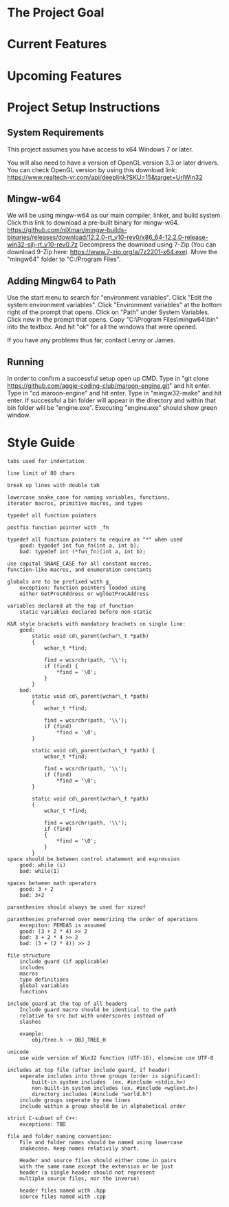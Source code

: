 # The Project Goal

# Current Features

# Upcoming Features

# Project Setup Instructions

## System Requirements
This project assumes you have access to x64 Windows 7 or later.

You will also need to have a version of OpenGL version 3.3 or later drivers.
You can check OpenGL version by using this download link:
https://www.realtech-vr.com/api/deeplink?SKU=15&target=UrlWin32 

## Mingw-w64
We will be using mingw-w64 as our main compiler, linker, and build system.
Click this link to download a pre-built binary for mingw-w64.
https://github.com/niXman/mingw-builds-binaries/releases/download/12.2.0-rt_v10-rev0/x86_64-12.2.0-release-win32-sjlj-rt_v10-rev0.7z
Decompress the download using 7-Zip (You can download 9-Zip here: https://www.7-zip.org/a/7z2201-x64.exe). 
Move the "mingw64" folder to  "C:/Program Files".

## Adding Mingw64 to Path
Use the start menu to search for "environment variables".
Click "Edit the system environment variables".
Click "Environment variables" at the bottom right of the prompt that opens.
Click on "Path" under System Variables.
Click new in the prompt that opens.
Copy "C:\Program Files\mingw64\bin" into the textbox.
And hit "ok" for all the windows that were opened.

If you have any problems thus far, contact Lenny or James.

## Running
In order to confirm a successful setup open up CMD.
Type in "git clone https://github.com/aggie-coding-club/maroon-engine.git" and hit enter.
Type in "cd maroon-engine" and hit enter.
Type in "mingw32-make" and hit enter.
If successful a bin folder will appear in the directory and within that bin folder will be "engine.exe".
Executing "engine.exe" should show green window. 


# Style Guide 
	tabs used for indentation

	line limit of 80 chars

	break up lines with double tab

	lowercase snake_case for naming variables, functions, 
	iterator macros, primitive macros, and types

	typedef all function pointers 

	postfix function pointer with _fn

	typedef all function pointers to require an "*" when used
		good: typedef int fun_fn(int a, int b);
		bad: typedef int (*fun_fn)(int a, int b); 

	use capital SNAKE_CASE for all constant macros, 
	function-like macros, and enumeration constants

	globals are to be prefixed with g_
		exception: function pointers loaded using 
		either GetProcAddress or wglGetProcAddress 

	variables declared at the top of function
		static variables declared before non-static

	K&R style brackets with mandatory brackets on single line:
		good:
			static void cd\_parent(wchar\_t *path)
			{
				wchar_t *find;

				find = wcsrchr(path, '\\');
				if (find) {
					*find = '\0';
				}
			}
		bad:
			static void cd\_parent(wchar\_t *path)
			{
				wchar_t *find;

				find = wcsrchr(path, '\\');
				if (find)
					*find = '\0';
			}

			static void cd\_parent(wchar\_t *path) {
				wchar_t *find;

				find = wcsrchr(path, '\\');
				if (find)
					*find = '\0';
			}

			static void cd\_parent(wchar\_t *path) 
			{
				wchar_t *find;

				find = wcsrchr(path, '\\');
				if (find)
				{
					*find = '\0';
				}
			}
	space should be between control statement and expression 
		good: while (i)
		bad: while(1)
	
	spaces between math operators
		good: 3 + 2
		bad: 3+2

	paranthesies should always be used for sizeof

	paranthesies preferred over memorizing the order of operations 
		excepiton: PEMDAS is assumed
		good: (3 + 2 * 4) >> 2 
		bad: 3 + 2 * 4 >> 2
		bad: (3 + (2 * 4)) >> 2

	file structure
		include guard (if applicable)
		includes
		macros
		type definitions
		global variables
		functions

	include guard at the top of all headers
		Include guard macro should be identical to the path
		relative to src but with underscores instead of
		slashes

		example:
			obj/tree.h -> OBJ_TREE_H 

	unicode	
		use wide version of Win32 function (UTF-16), elsewise use UTF-8
	
	includes at top file (after include guard, if header)
		seperate includes into three groups (order is significant):
			built-in system includes  (ex. #include <stdio.h>)
			non-built-in system includes (ex. #include <wglext.h>)
			directory includes (#include "world.h")
		include groups seperate by new lines
		include within a group should be in alphabetical order 

	strict C-subset of C++:
		exceptions: TBD
	
	file and folder naming convention:
		File and folder names should be named using lowercase
		snakecase. Keep names relativily short. 

		Header and source files should either come in pairs
		with the same name except the extension or be just
		header (a single header should not represent 
		multiple source files, nor the inverse) 

		header files named with .hpp
		source files named with .cpp
	
